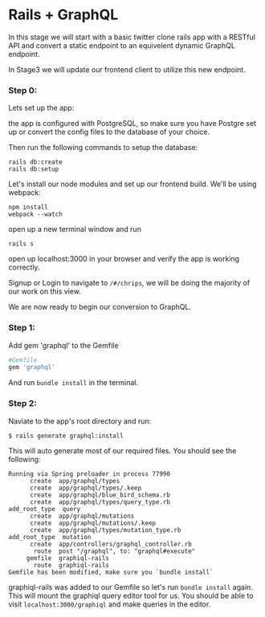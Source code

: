 # Rails + GraphQL

In this stage we will start with a basic twitter clone rails app with a RESTful API and convert a static endpoint to an equivelent dynamic GraphQL endpoint.

In Stage3 we will update our frontend client to utilize this new endpoint.

### Step 0:

Lets set up the app:

the app is configured with PostgreSQL, so make sure you have Postgre set up or convert the config files to the database of your choice.

Then run the following commands to setup the database:

```
rails db:create
rails db:setup
```

Let's install our node modules and set up our frontend build.  We'll be using webpack:

```
npm install
webpack --watch
```

open up a new terminal window and run 
```
rails s
```

open up localhost:3000 in your browser and verify the app is working correctly.

Signup or Login to navigate to ```/#/chrips```, we will be doing the majority of our work on this view.

We are now ready to begin our conversion to GraphQL.

### Step 1:

Add gem 'graphql' to the Gemfile

```ruby
#Gemfile
gem 'graphql'
```

And run ```bundle install``` in the terminal.

### Step 2:

Naviate to the app's root directory and run:
```
$ rails generate graphql:install
```

This will auto generate most of our required files.  You should see the following:

```
Running via Spring preloader in process 77990
      create  app/graphql/types
      create  app/graphql/types/.keep
      create  app/graphql/blue_bird_schema.rb
      create  app/graphql/types/query_type.rb
add_root_type  query
      create  app/graphql/mutations
      create  app/graphql/mutations/.keep
      create  app/graphql/types/mutation_type.rb
add_root_type  mutation
      create  app/controllers/graphql_controller.rb
       route  post "/graphql", to: "graphql#execute"
     gemfile  graphiql-rails
       route  graphiql-rails
Gemfile has been modified, make sure you `bundle install`
```

graphiql-rails was added to our Gemfile so let's run ```bundle install``` again.  This will mount the graphiql query editor tool for us.  You should be able to visit ```localhost:3000/graphiql``` and make queries in the editor.